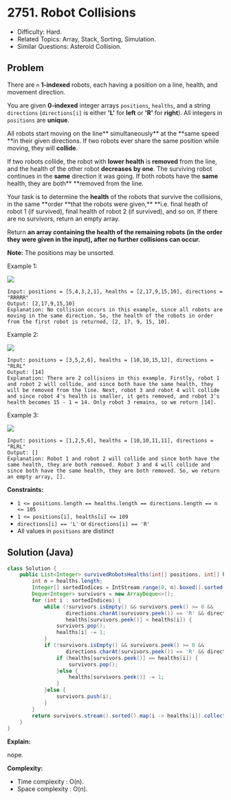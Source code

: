 # 2751. Robot Collisions

- Difficulty: Hard.
- Related Topics: Array, Stack, Sorting, Simulation.
- Similar Questions: Asteroid Collision.

## Problem

There are `n` **1-indexed** robots, each having a position on a line, health, and movement direction.

You are given **0-indexed** integer arrays `positions`, `healths`, and a string `directions` (`directions[i]` is either **'L'** for **left** or **'R'** for **right**). All integers in `positions` are **unique**.

All robots start moving on the line** simultaneously** at the **same speed **in their given directions. If two robots ever share the same position while moving, they will **collide**.

If two robots collide, the robot with **lower health** is **removed** from the line, and the health of the other robot **decreases** **by one**. The surviving robot continues in the **same** direction it was going. If both robots have the **same** health, they are both\*\* \*\*removed from the line.

Your task is to determine the **health** of the robots that survive the collisions, in the same **order **that the robots were given,\*\* \*\*i.e. final heath of robot 1 (if survived), final health of robot 2 (if survived), and so on. If there are no survivors, return an empty array.

Return **an array containing the health of the remaining robots (in the order they were given in the input), after no further collisions can occur.**

**Note:** The positions may be unsorted.



Example 1:

![](https://assets.leetcode.com/uploads/2023/05/15/image-20230516011718-12.png)

```
Input: positions = [5,4,3,2,1], healths = [2,17,9,15,10], directions = "RRRRR"
Output: [2,17,9,15,10]
Explanation: No collision occurs in this example, since all robots are moving in the same direction. So, the health of the robots in order from the first robot is returned, [2, 17, 9, 15, 10].
```

Example 2:

![](https://assets.leetcode.com/uploads/2023/05/15/image-20230516004433-7.png)

```
Input: positions = [3,5,2,6], healths = [10,10,15,12], directions = "RLRL"
Output: [14]
Explanation: There are 2 collisions in this example. Firstly, robot 1 and robot 2 will collide, and since both have the same health, they will be removed from the line. Next, robot 3 and robot 4 will collide and since robot 4's health is smaller, it gets removed, and robot 3's health becomes 15 - 1 = 14. Only robot 3 remains, so we return [14].
```

Example 3:

![](https://assets.leetcode.com/uploads/2023/05/15/image-20230516005114-9.png)

```
Input: positions = [1,2,5,6], healths = [10,10,11,11], directions = "RLRL"
Output: []
Explanation: Robot 1 and robot 2 will collide and since both have the same health, they are both removed. Robot 3 and 4 will collide and since both have the same health, they are both removed. So, we return an empty array, [].
```

**Constraints:**

- `1 <= positions.length == healths.length == directions.length == n <= 105`
- `1 <= positions[i], healths[i] <= 109`
- `directions[i] == 'L'` or `directions[i] == 'R'`
- All values in `positions` are distinct

## Solution (Java)

```java
class Solution {
    public List<Integer> survivedRobotsHealths(int[] positions, int[] healths, String directions) {
        int n = healths.length;
        Integer[] sortedIndices = IntStream.range(0, n).boxed().sorted(Comparator.comparingInt(i -> positions[i])).toArray(Integer[]::new);
        Deque<Integer> survivors = new ArrayDeque<>();
        for (int i : sortedIndices) {
            while (!survivors.isEmpty() && survivors.peek() >= 0 &&
                   directions.charAt(survivors.peek()) == 'R' && directions.charAt(i) == 'L' &&
                   healths[survivors.peek()] < healths[i]) {
                survivors.pop();
                healths[i] -= 1;
            }
            if (!survivors.isEmpty() && survivors.peek() >= 0 &&
                   directions.charAt(survivors.peek()) == 'R' && directions.charAt(i) == 'L') {
                if (healths[survivors.peek()] == healths[i]) {
                    survivors.pop();
                }else {
                    healths[survivors.peek()] -= 1;
                }
            }else {
                survivors.push(i);
            }
        }
        return survivors.stream().sorted().map(i -> healths[i]).collect(Collectors.toList());
    }
}
```

**Explain:**

nope.

**Complexity:**

- Time complexity : O(n).
- Space complexity : O(n).
